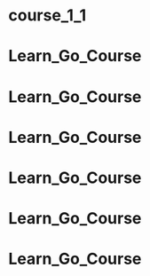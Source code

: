 # course_1_1
# Learn_Go_Course
# Learn_Go_Course
# Learn_Go_Course
# Learn_Go_Course
# Learn_Go_Course
# Learn_Go_Course
